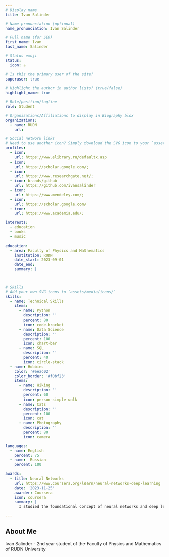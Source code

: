 ```yaml
---
# Display name
title: Ivan Salinder

# Name pronunciation (optional)
name_pronunciation: Ivan Salinder

# Full name (for SEO)
first_name: Ivan
last_name: Salinder

# Status emoji
status:
  icon: ☕️

# Is this the primary user of the site?
superuser: true

# Highlight the author in author lists? (true/false)
highlight_name: true

# Role/position/tagline
role: Student

# Organizations/Affiliations to display in Biography blox
organizations:
  - name: RUDN
    url: 

# Social network links
# Need to use another icon? Simply download the SVG icon to your `assets/media/icons/` folder.
profiles:
  - icon: 
    url: https://www.elibrary.ru/defaultx.asp
  - icon: 
    url: https://scholar.google.com/;
  - icon: 
    url: https://www.researchgate.net/;
  - icon: brands/github
    url: https://github.com/ivansalinder
  - icon: 
    url: https://www.mendeley.com/;
  - icon: 
    url: https://scholar.google.com/
  - icon: 
    url: https://www.academia.edu/;

interests:
  - education
  - books
  - music

education:
  - area: Faculty of Physics and Mathematics
    institution: RUDN
    date_start: 2023-09-01
    date_end: 
    summary: |

    

# Skills
# Add your own SVG icons to `assets/media/icons/`
skills:
  - name: Technical Skills
    items:
      - name: Python
        description: ''
        percent: 80
        icon: code-bracket
      - name: Data Science
        description: ''
        percent: 100
        icon: chart-bar
      - name: SQL
        description: ''
        percent: 40
        icon: circle-stack
  - name: Hobbies
    color: '#eeac02'
    color_border: '#f0bf23'
    items:
      - name: Hiking
        description: ''
        percent: 60
        icon: person-simple-walk
      - name: Cats
        description: ''
        percent: 100
        icon: cat
      - name: Photography
        description: ''
        percent: 80
        icon: camera

languages:
  - name: English
    percent: 75
  - name:  Russian
    percent: 100

awards:
  - title: Neural Networks 
    url: https://www.coursera.org/learn/neural-networks-deep-learning
    date: '2023-11-25'
    awarder: Coursera
    icon: coursera
    summary: |
      I studied the foundational concept of neural networks and deep learning.
  
---
```


## About Me

Ivan Salinder - 2nd year student of the Faculty of Physics and Mathematics of RUDN University
